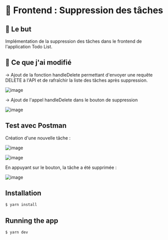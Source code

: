 # 📌 Frontend : Suppression des tâches 

## 🎯 Le but 

Implémentation de la suppression des tâches dans le frontend de l'application Todo List.

## 📌 Ce que j'ai modifié

-> Ajout de la fonction handleDelete permettant d'envoyer une requête DELETE à l'API et de rafraîchir la liste des tâches après suppression.

![image](https://github.com/user-attachments/assets/ea277652-604f-4ff7-aa58-a46f60a65c50)

-> Ajout de l'appel handleDelete dans le bouton de suppression 

![image](https://github.com/user-attachments/assets/092a3aed-d2d5-460c-994d-f4200c4bdcfa)

## Test avec Postman 

Création d'une nouvelle tâche : 

![image](https://github.com/user-attachments/assets/d1d9b720-676e-45a4-b008-5a44579310e4)

![image](https://github.com/user-attachments/assets/f2356899-8c12-4fae-b252-5ab8c289f650)

En appuyant sur le bouton, la tâche a été supprimée : 

![image](https://github.com/user-attachments/assets/6ba3524e-f797-4ba0-b3c2-62d28213effe)

## Installation

```bash
$ yarn install
```

## Running the app

```bash
$ yarn dev
```















